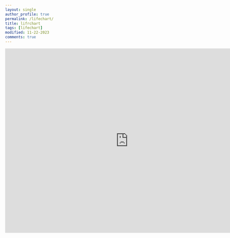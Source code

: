```yaml
---
layout: single
author_profile: true
permalink: /lifechart/
title: lifrchart
tags: [lifechart]
modified: 11-22-2023
comments: true
---
```


<iframe src="https://docs.google.com/spreadsheets/d/e/2PACX-1vTh3knUdLyLMauzlOiDBVsCAotqWrmyP4O1vsjj4UTIkwn9UqaIB4gyABT6ONbFL6nYUob-EweVVDi8/pubhtml?widget=true&amp;headers=false" style="border: 0" width="800" height="600" frameborder="0" scrolling="no"></iframe>

